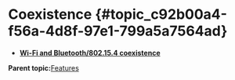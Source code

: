 # Coexistence {#topic_c92b00a4-f56a-4d8f-97e1-799a5a7564ad}

-   **[Wi-Fi and Bluetooth/802.15.4 coexistence](../topics/wi-fi_and_bluetooth802154_coexistence.md)**  


**Parent topic:**[Features](../topics/features.md)

